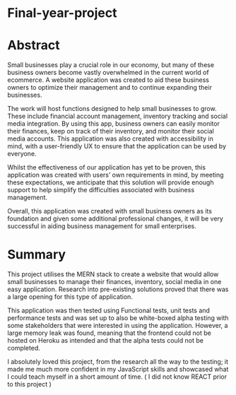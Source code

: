 # Final-year-project

# Abstract
Small businesses play a crucial role in our economy, but many of these business
owners become vastly overwhelmed in the current world of ecommerce. A website
application was created to aid these business owners to optimize their
management and to continue expanding their businesses.

The work will host functions designed to help small businesses to grow. These
include financial account management, inventory tracking and social media
integration. By using this app, business owners can easily monitor their finances,
keep on track of their inventory, and monitor their social media accounts.
This application was also created with accessibility in mind, with a user-friendly
UX to ensure that the application can be used by everyone.

Whilst the effectiveness of our application has yet to be proven, this application
was created with users’ own requirements in mind, by meeting these expectations,
we anticipate that this solution will provide enough support to help simplify the
difficulties associated with business management.

Overall, this application was created with small business owners as its foundation
and given some additional professional changes, it will be very successful in aiding
business management for small enterprises.

# Summary

This project utilises the MERN stack to create a website that would allow small businesses to manage their finances, inventory, social media in one easy application.
Research into pre-existing solutions proved that there was a large opening for this type of application.

This application was then tested using Functional tests, unit tests and performance tests and was set up to also be white-boxed alpha testing with some stakeholders that were interested in using the application.
However, a large memory leak was found, meaning that the frontend could not be hosted on Heroku as intended and that the alpha tests could not be completed.

I absolutely loved this project, from the research all the way to the testing; it made me much more confident in my JavaScript skills and showcased what I could teach myself in a short amount of time. ( I did not know REACT prior to this project )

